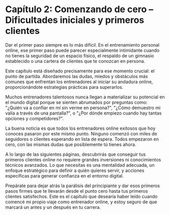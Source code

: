 # Capítulo 2: Comenzando de cero – Dificultades iniciales y primeros clientes

Dar el primer paso siempre es lo más difícil. En el entrenamiento personal online, ese primer paso puede parecer especialmente intimidante cuando no tienes la seguridad de un espacio físico, el respaldo de un gimnasio establecido o una cartera de clientes que te conozcan en persona.

Este capítulo está diseñado precisamente para ese momento crucial: el punto de partida. Abordaremos las dudas, miedos y obstáculos más comunes que enfrentan los entrenadores al iniciar su andadura online, proporcionándote estrategias prácticas para superarlos.

Muchos entrenadores talentosos nunca llegan a materializar su potencial en el mundo digital porque se sienten abrumados por preguntas como: "¿Quién va a confiar en mí sin verme en persona?", "¿Cómo demuestro mi valía a través de una pantalla?", o "¿Por dónde empiezo cuando hay tantas opciones y competidores?".

La buena noticia es que todos los entrenadores online exitosos que hoy conoces pasaron por este mismo punto. Ninguno comenzó con miles de seguidores o clientes esperando en lista de espera. Todos empezaron en cero, con las mismas dudas que posiblemente tú tienes ahora.

A lo largo de las siguientes páginas, descubrirás que conseguir tus primeros clientes online no requiere grandes inversiones ni conocimientos técnicos avanzados. Lo que necesitas es una mentalidad adecuada, un enfoque estratégico para definir a quién quieres servir, y acciones específicas para generar confianza en el entorno digital.

Prepárate para dejar atrás la parálisis del principiante y dar esos primeros pasos firmes que te llevarán desde el punto cero hasta tus primeros clientes satisfechos. Este es el capítulo que desearía haber leído cuando comencé mi propio viaje como entrenador online, y estoy seguro de que marcará un antes y un después en tu carrera. 